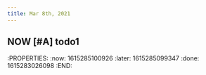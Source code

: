 ```yaml
---
title: Mar 8th, 2021
---
```


## NOW [#A] todo1
:PROPERTIES:
:now: 1615285100926
:later: 1615285099347
:done: 1615283026098
:END:
##